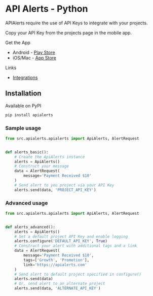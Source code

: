# API Alerts - Python

APIAlerts require the use of API Keys to integrate with your projects.

Copy your API Key from the projects page in the mobile app.

Get the App
- Android - [Play Store](https://play.google.com/store/apps/details?id=com.apialerts)
- iOS/Mac - [App Store](https://apps.apple.com/us/app/magpie-api-alerts/id6476410789)

Links
- [Integrations](https://apialerts.com/integrations)

## Installation

Available on PyPI

```bash
pip install apialerts
```


### Sample usage

```python
from src.apialerts.apialerts import ApiAlerts, AlertRequest


def alerts_basic():
    # Create the ApiAlerts instance
    alerts = ApiAlerts()
    # Construct your message
    data = AlertRequest(
        message='Payment Received $10'
    )
    # Send alert to you project via your API Key
    alerts.send(data, 'PROJECT_API_KEY')
```


### Advanced usage

```python
from src.apialerts.apialerts import ApiAlerts, AlertRequest


def alerts_advanced():
    alerts = ApiAlerts()
    # Set a default project API Key and enable logging
    alerts.configure('DEFAULT_API_KEY', True)
    # Construct your alert with additional tags and a link
    data = AlertRequest(
        message='Payment Received $10',
        tags=['Growth', 'Promotion'],
        link='https://apialerts.com'
    )
    # Send alert to default project specified in configure()
    alerts.send(data)
    # Or, send alert to an alternate project
    alerts.send(data, 'ALTERNATE_API_KEY')
```